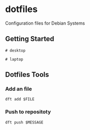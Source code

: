 # dotfiles
Configuration files for Debian Systems

## Getting Started

```shell
# desktop
```

```shell
# laptop
```

## Dotfiles Tools

### Add an file

```shell
dft add $FILE 
```

### Push to repositoty

```shell
dft push $MESSAGE
```

